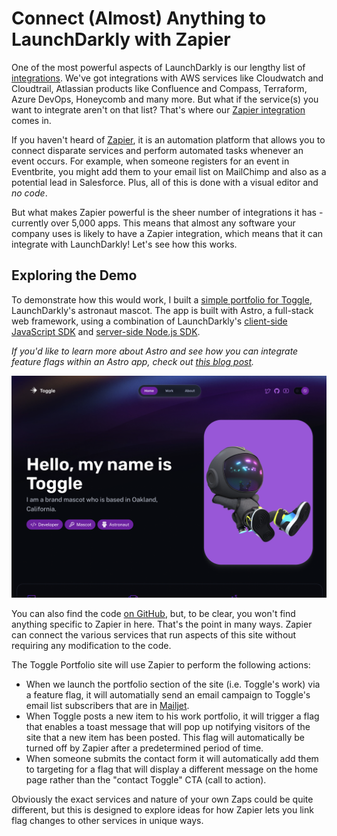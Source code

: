 # Connect (Almost) Anything to LaunchDarkly with Zapier

One of the most powerful aspects of LaunchDarkly is our lengthy list of [integrations](https://docs.launchdarkly.com/integrations). We've got integrations with AWS services like Cloudwatch and Cloudtrail, Atlassian products like Confluence and Compass, Terraform, Azure DevOps, Honeycomb and many more. But what if the service(s) you want to integrate aren't on that list? That's where our [Zapier integration]() comes in.

If you haven't heard of [Zapier](https://zapier.com/), it is an automation platform that allows you to connect disparate services and perform automated tasks whenever an event occurs. For example, when someone registers for an event in Eventbrite, you might add them to your email list on MailChimp and also as a potential lead in Salesforce. Plus, all of this is done with a visual editor and _no code_.

But what makes Zapier powerful is the sheer number of integrations it has - currently over 5,000 apps. This means that almost any software your company uses is likely to have a Zapier integration, which means that it can integrate with LaunchDarkly! Let's see how this works.

## Exploring the Demo

To demonstrate how this would work, I built a [simple portfolio for Toggle](https://toggle-portfolio.netlify.app/), LaunchDarkly's astronaut mascot. The app is built with Astro, a full-stack web framework, using a combination of LaunchDarkly's [client-side JavaScript SDK](https://docs.launchdarkly.com/sdk/client-side/javascript) and [server-side Node.js SDK](https://docs.launchdarkly.com/sdk/server-side/node-js/migration-6-to-7).

_If you'd like to learn more about Astro and see how you can integrate feature flags within an Astro app, check out [this blog post](https://launchdarkly.com/blog/5-things-that-make-astro-unique-for-building-web-apps/)._

![toggle's portfolio web site](toggle-portfolio.png)

You can also find the code [on GitHub](https://github.com/remotesynth/toggle-portfolio),  but, to be clear, you won't find anything specific to Zapier in here. That's the point in many ways. Zapier can connect the various services that run aspects of this site without requiring any modification to the code.

The Toggle Portfolio site will use Zapier to perform the following actions:

* When we launch the portfolio section of the site (i.e. Toggle's work) via a feature flag, it will automatially send an email campaign to Toggle's email list subscribers that are in [Mailjet](https://mailjet.com).
* When Toggle posts a new item to his work portfolio, it will trigger a flag that enables a toast message that will pop up notifying visitors of the site that a new item has been posted. This flag will automatically be turned off by Zapier after a predetermined period of time.
* When someone submits the contact form it will automatically add them to targeting for a flag that will display a different message on the home page rather than the "contact Toggle" CTA (call to action).

Obviously the exact services and nature of your own Zaps could be quite different, but this is designed to explore ideas for how Zapier lets you link flag changes to other services in unique ways.